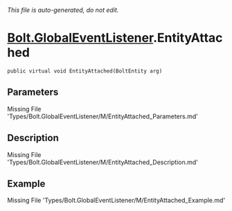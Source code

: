 *This file is auto-generated, do not edit.*

# [Bolt.GlobalEventListener](Types/Bolt.GlobalEventListener.md).EntityAttached
`public virtual void EntityAttached(BoltEntity arg)`
## Parameters
Missing File 'Types/Bolt.GlobalEventListener/M/EntityAttached_Parameters.md'
## Description
Missing File 'Types/Bolt.GlobalEventListener/M/EntityAttached_Description.md'
## Example
Missing File 'Types/Bolt.GlobalEventListener/M/EntityAttached_Example.md'
